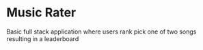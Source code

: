 # Music Rater
Basic full stack application where users rank pick one of two songs resulting in a leaderboard 
